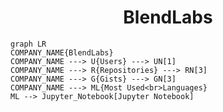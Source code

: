 <h1 align="center">BlendLabs</h1>

```mermaid
graph LR
COMPANY_NAME{BlendLabs}
COMPANY_NAME ---> U{Users} ---> UN[1]
COMPANY_NAME ---> R{Repositories} ---> RN[3]
COMPANY_NAME ---> G{Gists} ---> GN[3]
COMPANY_NAME ---> ML{Most Used<br>Languages}
ML --> Jupyter_Notebook[Jupyter Notebook]
```

